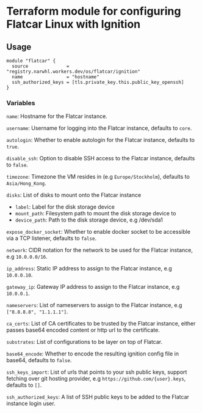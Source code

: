 # Terraform module for configuring Flatcar Linux with Ignition

## Usage

```hcl
module "flatcar" {
  source              = "registry.narwhl.workers.dev/os/flatcar/ignition"
  name                = "hostname"
  ssh_authorized_keys = [tls.private_key.this.public_key_openssh]
}
```

### Variables

`name`: Hostname for the Flatcar instance.

`username`: Username for logging into the Flatcar instance, defaults to `core`.

`autologin`: Whether to enable autologin for the Flatcar instance, defaults to `true`.

`disable_ssh`: Option to disable SSH access to the Flatcar instance, defaults to `false`.

`timezone`: Timezone the VM resides in (e.g `Europe/Stockholm`), defaults to `Asia/Hong_Kong`.

`disks`: List of disks to mount onto the Flatcar instance

- `label`: Label for the disk storage device
- `mount_path`: Filesystem path to mount the disk storage device to
- `device_path`: Path to the disk storage device, e.g /dev/sda1

`expose_docker_socket`: Whether to enable docker socket to be accessible via a TCP listener, defaults to `false`.

`network`: CIDR notation for the network to be used for the Flatcar instance, e.g `10.0.0.0/16`.

`ip_address`: Static IP address to assign to the Flatcar instance, e.g `10.0.0.10`.

`gateway_ip`: Gateway IP address to assign to the Flatcar instance, e.g `10.0.0.1`.

`nameservers`: List of nameservers to assign to the Flatcar instance, e.g `["8.8.8.8", "1.1.1.1"]`.

`ca_certs`: List of CA certificates to be trusted by the Flatcar instance, either passes base64 encoded content or http url to the certificate.

`substrates`: List of configurations to be layer on top of Flatcar.

`base64_encode`: Whether to encode the resulting ignition config file in base64, defaults to `false`.

`ssh_keys_import`: List of urls that points to your ssh public keys, support fetching over git hosting provider, e.g `https://github.com/{user}.keys`, defaults to `[]`.

`ssh_authorized_keys`: A list of SSH public keys to be added to the Flatcar instance login user.

